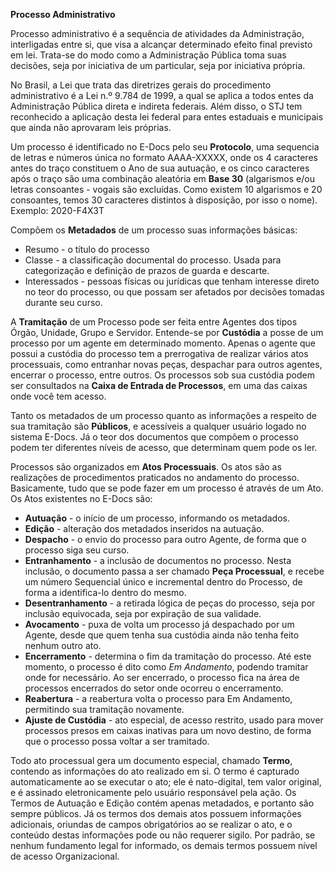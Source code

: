 **Processo Administrativo**

Processo administrativo é a sequência de atividades da Administração, interligadas entre si, que visa a alcançar determinado efeito final previsto em lei. Trata-se do modo como a Administração Pública toma suas decisões, seja por iniciativa de um particular, seja por iniciativa própria.

No Brasil, a Lei que trata das diretrizes gerais do procedimento administrativo é a Lei n.º 9.784 de 1999, a qual se aplica a todos entes da Administração Pública direta e indireta federais. Além disso, o STJ tem reconhecido a aplicação desta lei federal para entes estaduais e municipais que ainda não aprovaram leis próprias.


Um processo é identificado no E-Docs pelo seu **Protocolo**, uma sequencia de letras e números única no formato AAAA-XXXXX, onde os 4 caracteres antes do traço constituem o Ano de sua autuação, e os cinco caracteres após o traço são uma combinação aleatória em **Base 30** (algarismos e/ou letras consoantes - vogais são excluídas. Como existem 10 algarismos e 20 consoantes, temos 30 caracteres distintos à disposição, por isso o nome). Exemplo: 2020-F4X3T


Compõem os **Metadados** de um processo suas informações básicas:
* Resumo - o título do processo
* Classe - a classificação documental do processo. Usada para categorização e definição de prazos de guarda e descarte.
* Interessados - pessoas físicas ou jurídicas que tenham interesse direto no teor do processo, ou que possam ser afetados por decisões tomadas durante seu curso.

A **Tramitação** de um Processo pode ser feita entre Agentes dos tipos Órgão, Unidade, Grupo e Servidor. Entende-se por **Custódia** a posse de um processo por um agente em determinado momento. Apenas o agente que possui a custódia do processo tem a prerrogativa de realizar vários atos processuais, como entranhar novas peças, despachar para outros agentes, encerrar o processo, entre outros. Os processos sob sua custódia podem ser consultados na **Caixa de Entrada de Processos**, em uma das caixas onde você tem acesso.

Tanto os metadados de um processo quanto as informações a respeito de sua tramitação são **Públicos**, e acessíveis a qualquer usuário logado no sistema E-Docs. Já o teor dos documentos que compõem o processo podem ter diferentes níveis de acesso, que determinam quem pode os ler.


Processos são organizados em **Atos Processuais**. Os atos são as realizações de procedimentos praticados no andamento do processo. Basicamente, tudo que se pode fazer em um processo é através de um Ato. Os Atos existentes no E-Docs são:

* **Autuação** - o início de um processo, informando os metadados.
* **Edição** - alteração dos metadados inseridos na autuação.
* **Despacho** - o envio do processo para outro Agente, de forma que o processo siga seu curso.
* **Entranhamento** - a inclusão de documentos no processo. Nesta inclusão, o documento passa a ser chamado **Peça Processual**, e recebe um número Sequencial único e incremental dentro do Processo, de forma a identifica-lo dentro do mesmo.
* **Desentranhamento** - a retirada lógica de peças do processo, seja por inclusão equivocada, seja por expiração de sua validade.
* **Avocamento** - puxa de volta um processo já despachado por um Agente, desde que quem tenha sua custódia ainda não tenha feito nenhum outro ato.
* **Encerramento** - determina o fim da tramitação do processo. Até este momento, o processo é dito como *Em Andamento*, podendo tramitar onde for necessário. Ao ser encerrado, o processo fica na área de processos encerrados do setor onde ocorreu o encerramento.
* **Reabertura** - a reabertura volta o processo para Em Andamento, permitindo sua tramitação novamente.
* **Ajuste de Custódia** - ato especial, de acesso restrito, usado para mover processos presos em caixas inativas para um novo destino, de forma que o processo possa voltar a ser tramitado.

Todo ato processual gera um documento especial, chamado **Termo**, contendo as informações do ato realizado em si. O termo é capturado automaticamente ao se executar o ato; ele é nato-digital, tem valor original, e é assinado eletronicamente pelo usuário responsável pela ação. Os Termos de Autuação e Edição contém apenas metadados, e portanto são sempre públicos. Já os termos dos demais atos possuem informações adicionais, oriundas de campos obrigatórios ao se realizar o ato, e o conteúdo destas informações pode ou não requerer sigilo. Por padrão, se nenhum fundamento legal for informado, os demais termos possuem nível de acesso Organizacional.
